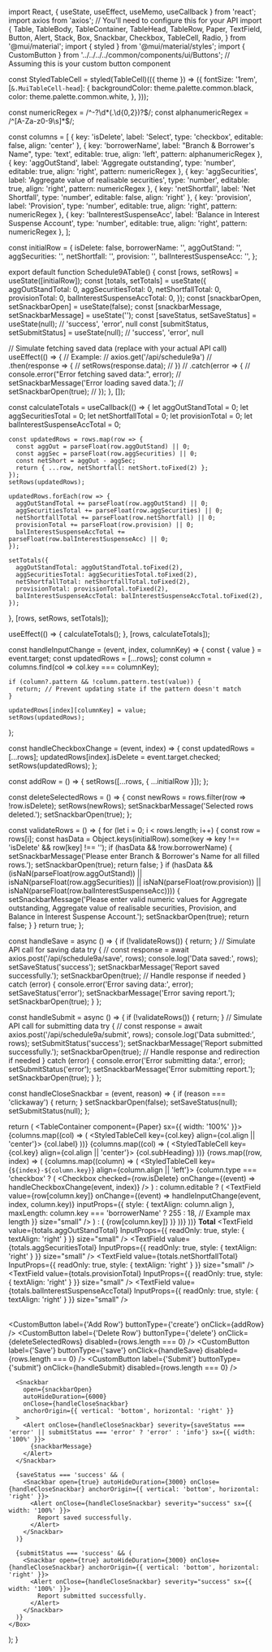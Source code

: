 import React, { useState, useEffect, useMemo, useCallback } from 'react';
import axios from 'axios'; // You'll need to configure this for your API
import {
  Table,
  TableBody,
  TableContainer,
  TableHead,
  TableRow,
  Paper,
  TextField,
  Button,
  Alert,
  Stack,
  Box,
  Snackbar,
  Checkbox,
  TableCell,
  Radio,
} from '@mui/material';
import { styled } from '@mui/material/styles';
import { CustomButton } from '../../../../common/components/ui/Buttons'; // Assuming this is your custom button component

const StyledTableCell = styled(TableCell)(({ theme }) => ({
  fontSize: '1rem',
  [`&.MuiTableCell-head`]: {
    backgroundColor: theme.palette.common.black,
    color: theme.palette.common.white,
  },
}));

const numericRegex = /^-?\d*(\.\d{0,2})?$/;
const alphanumericRegex = /^[A-Za-z0-9\s]*$/;

const columns = [
  { key: 'isDelete', label: 'Select', type: 'checkbox', editable: false, align: 'center' },
  { key: 'borrowerName', label: "Branch & Borrower's Name", type: 'text', editable: true, align: 'left', pattern: alphanumericRegex },
  { key: 'aggOutStand', label: 'Aggregate outstanding', type: 'number', editable: true, align: 'right', pattern: numericRegex },
  { key: 'aggSecurities', label: 'Aggregate value of realisable securities', type: 'number', editable: true, align: 'right', pattern: numericRegex },
  { key: 'netShortfall', label: 'Net Shortfall', type: 'number', editable: false, align: 'right' },
  { key: 'provision', label: 'Provision', type: 'number', editable: true, align: 'right', pattern: numericRegex },
  { key: 'balInterestSuspenseAcc', label: 'Balance in Interest Suspense Account', type: 'number', editable: true, align: 'right', pattern: numericRegex },
];

const initialRow = {
  isDelete: false,
  borrowerName: '',
  aggOutStand: '',
  aggSecurities: '',
  netShortfall: '',
  provision: '',
  balInterestSuspenseAcc: '',
};

export default function Schedule9ATable() {
  const [rows, setRows] = useState([initialRow]);
  const [totals, setTotals] = useState({
    aggOutStandTotal: 0,
    aggSecuritiesTotal: 0,
    netShortfallTotal: 0,
    provisionTotal: 0,
    balInterestSuspenseAccTotal: 0,
  });
  const [snackbarOpen, setSnackbarOpen] = useState(false);
  const [snackbarMessage, setSnackbarMessage] = useState('');
  const [saveStatus, setSaveStatus] = useState(null); // 'success', 'error', null
  const [submitStatus, setSubmitStatus] = useState(null); // 'success', 'error', null

  // Simulate fetching saved data (replace with your actual API call)
  useEffect(() => {
    // Example:
    // axios.get('/api/schedule9a')
    //   .then(response => {
    //     setRows(response.data);
    //   })
    //   .catch(error => {
    //     console.error("Error fetching saved data:", error);
    //     setSnackbarMessage('Error loading saved data.');
    //     setSnackbarOpen(true);
    //   });
  }, []);

  const calculateTotals = useCallback(() => {
    let aggOutStandTotal = 0;
    let aggSecuritiesTotal = 0;
    let netShortfallTotal = 0;
    let provisionTotal = 0;
    let balInterestSuspenseAccTotal = 0;

    const updatedRows = rows.map(row => {
      const aggOut = parseFloat(row.aggOutStand) || 0;
      const aggSec = parseFloat(row.aggSecurities) || 0;
      const netShort = aggOut - aggSec;
      return { ...row, netShortfall: netShort.toFixed(2) };
    });
    setRows(updatedRows);

    updatedRows.forEach(row => {
      aggOutStandTotal += parseFloat(row.aggOutStand) || 0;
      aggSecuritiesTotal += parseFloat(row.aggSecurities) || 0;
      netShortfallTotal += parseFloat(row.netShortfall) || 0;
      provisionTotal += parseFloat(row.provision) || 0;
      balInterestSuspenseAccTotal += parseFloat(row.balInterestSuspenseAcc) || 0;
    });

    setTotals({
      aggOutStandTotal: aggOutStandTotal.toFixed(2),
      aggSecuritiesTotal: aggSecuritiesTotal.toFixed(2),
      netShortfallTotal: netShortfallTotal.toFixed(2),
      provisionTotal: provisionTotal.toFixed(2),
      balInterestSuspenseAccTotal: balInterestSuspenseAccTotal.toFixed(2),
    });
  }, [rows, setRows, setTotals]);

  useEffect(() => {
    calculateTotals();
  }, [rows, calculateTotals]);

  const handleInputChange = (event, index, columnKey) => {
    const { value } = event.target;
    const updatedRows = [...rows];
    const column = columns.find(col => col.key === columnKey);

    if (column?.pattern && !column.pattern.test(value)) {
      return; // Prevent updating state if the pattern doesn't match
    }

    updatedRows[index][columnKey] = value;
    setRows(updatedRows);
  };

  const handleCheckboxChange = (event, index) => {
    const updatedRows = [...rows];
    updatedRows[index].isDelete = event.target.checked;
    setRows(updatedRows);
  };

  const addRow = () => {
    setRows([...rows, { ...initialRow }]);
  };

  const deleteSelectedRows = () => {
    const newRows = rows.filter(row => !row.isDelete);
    setRows(newRows);
    setSnackbarMessage('Selected rows deleted.');
    setSnackbarOpen(true);
  };

  const validateRows = () => {
    for (let i = 0; i < rows.length; i++) {
      const row = rows[i];
      const hasData = Object.keys(initialRow).some(key => key !== 'isDelete' && row[key] !== '');
      if (hasData && !row.borrowerName) {
        setSnackbarMessage('Please enter Branch & Borrower\'s Name for all filled rows.');
        setSnackbarOpen(true);
        return false;
      }
      if (hasData && (isNaN(parseFloat(row.aggOutStand)) || isNaN(parseFloat(row.aggSecurities)) || isNaN(parseFloat(row.provision)) || isNaN(parseFloat(row.balInterestSuspenseAcc)))) {
        setSnackbarMessage('Please enter valid numeric values for Aggregate outstanding, Aggregate value of realisable securities, Provision, and Balance in Interest Suspense Account.');
        setSnackbarOpen(true);
        return false;
      }
    }
    return true;
  };

  const handleSave = async () => {
    if (!validateRows()) {
      return;
    }
    // Simulate API call for saving data
    try {
      // const response = await axios.post('/api/schedule9a/save', rows);
      console.log('Data saved:', rows);
      setSaveStatus('success');
      setSnackbarMessage('Report saved successfully.');
      setSnackbarOpen(true);
      // Handle response if needed
    } catch (error) {
      console.error('Error saving data:', error);
      setSaveStatus('error');
      setSnackbarMessage('Error saving report.');
      setSnackbarOpen(true);
    }
  };

  const handleSubmit = async () => {
    if (!validateRows()) {
      return;
    }
    // Simulate API call for submitting data
    try {
      // const response = await axios.post('/api/schedule9a/submit', rows);
      console.log('Data submitted:', rows);
      setSubmitStatus('success');
      setSnackbarMessage('Report submitted successfully.');
      setSnackbarOpen(true);
      // Handle response and redirection if needed
    } catch (error) {
      console.error('Error submitting data:', error);
      setSubmitStatus('error');
      setSnackbarMessage('Error submitting report.');
      setSnackbarOpen(true);
    }
  };

  const handleCloseSnackbar = (event, reason) => {
    if (reason === 'clickaway') {
      return;
    }
    setSnackbarOpen(false);
    setSaveStatus(null);
    setSubmitStatus(null);
  };

  return (
    <Box>
      <TableContainer component={Paper} sx={{ width: '100%' }}>
        <Table>
          <TableHead>
            <TableRow>
              {columns.map((col) => (
                <StyledTableCell key={col.key} align={col.align || 'center'}>
                  {col.label}
                </StyledTableCell>
              ))}
            </TableRow>
          </TableHead>
          <TableHead>
            <TableRow>
              {columns.map((col) => (
                <StyledTableCell key={col.key} align={col.align || 'center'}>
                  {col.subHeading}
                </StyledTableCell>
              ))}
            </TableRow>
          </TableHead>
          <TableBody>
            {rows.map((row, index) => (
              <TableRow key={index}>
                {columns.map((column) => (
                  <StyledTableCell key={`${index}-${column.key}`} align={column.align || 'left'}>
                    {column.type === 'checkbox' ? (
                      <Checkbox
                        checked={row.isDelete}
                        onChange={(event) => handleCheckboxChange(event, index)}
                      />
                    ) : column.editable ? (
                      <TextField
                        value={row[column.key]}
                        onChange={(event) => handleInputChange(event, index, column.key)}
                        inputProps={{
                          style: { textAlign: column.align },
                          maxLength: column.key === 'borrowerName' ? 255 : 18, // Example max length
                        }}
                        size="small"
                      />
                    ) : (
                      <span>{row[column.key]}</span>
                    )}
                  </StyledTableCell>
                ))}
              </TableRow>
            ))}
            <TableRow>
              <StyledTableCell colSpan={2} align="center">
                <b>Total</b>
              </StyledTableCell>
              <StyledTableCell align="right">
                <TextField value={totals.aggOutStandTotal} InputProps={{ readOnly: true, style: { textAlign: 'right' } }} size="small" />
              </StyledTableCell>
              <StyledTableCell align="right">
                <TextField value={totals.aggSecuritiesTotal} InputProps={{ readOnly: true, style: { textAlign: 'right' } }} size="small" />
              </StyledTableCell>
              <StyledTableCell align="right">
                <TextField value={totals.netShortfallTotal} InputProps={{ readOnly: true, style: { textAlign: 'right' } }} size="small" />
              </StyledTableCell>
              <StyledTableCell align="right">
                <TextField value={totals.provisionTotal} InputProps={{ readOnly: true, style: { textAlign: 'right' } }} size="small" />
              </StyledTableCell>
              <StyledTableCell align="right">
                <TextField value={totals.balInterestSuspenseAccTotal} InputProps={{ readOnly: true, style: { textAlign: 'right' } }} size="small" />
              </StyledTableCell>
            </TableRow>
          </TableBody>
        </Table>
      </TableContainer>
      <Stack direction="row" spacing={2} mt={2}>
        <CustomButton label={'Add Row'} buttonType={'create'} onClick={addRow} />
        <CustomButton
          label={'Delete Row'}
          buttonType={'delete'}
          onClick={deleteSelectedRows}
          disabled={rows.length === 0}
        />
        <CustomButton
          label={'Save'}
          buttonType={'save'}
          onClick={handleSave}
          disabled={rows.length === 0}
        />
        <CustomButton
          label={'Submit'}
          buttonType={'submit'}
          onClick={handleSubmit}
          disabled={rows.length === 0}
        />
      </Stack>

      <Snackbar
        open={snackbarOpen}
        autoHideDuration={6000}
        onClose={handleCloseSnackbar}
        anchorOrigin={{ vertical: 'bottom', horizontal: 'right' }}
      >
        <Alert onClose={handleCloseSnackbar} severity={saveStatus === 'error' || submitStatus === 'error' ? 'error' : 'info'} sx={{ width: '100%' }}>
          {snackbarMessage}
        </Alert>
      </Snackbar>

      {saveStatus === 'success' && (
        <Snackbar open={true} autoHideDuration={3000} onClose={handleCloseSnackbar} anchorOrigin={{ vertical: 'bottom', horizontal: 'right' }}>
          <Alert onClose={handleCloseSnackbar} severity="success" sx={{ width: '100%' }}>
            Report saved successfully.
          </Alert>
        </Snackbar>
      )}

      {submitStatus === 'success' && (
        <Snackbar open={true} autoHideDuration={3000} onClose={handleCloseSnackbar} anchorOrigin={{ vertical: 'bottom', horizontal: 'right' }}>
          <Alert onClose={handleCloseSnackbar} severity="success" sx={{ width: '100%' }}>
            Report submitted successfully.
          </Alert>
        </Snackbar>
      )}
    </Box>
  );
}
